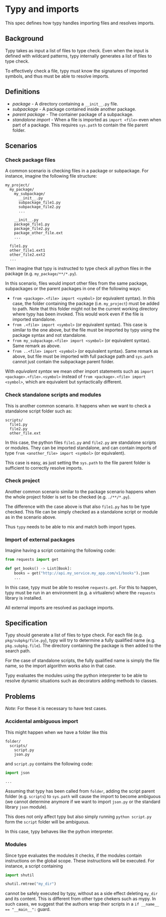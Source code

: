 # Typy and imports

This spec defines how typy handles importing files
and resolves imports.

## Background

Typy takes as input a list of files to type check. Even when
the input is defined with wildcard patterns, typy internally
generates a list of files to type check.

To effectively check a file, typy must know the signatures
of imported symbols, and thus must be able to resolve imports.

## Definitions

 - *package* - A directory containing a `__init__.py` file.
 - *subpackage* -  A package contained inside another package.
 - *parent package* - The container package of a subpackage.
 - *standalone import* - When a file is imported as `import <file>`
   even when part of a package. This requires `sys.path` to contain 
   the file parent folder.

## Scenarios

### Check package files

A common scenario is checking files in a package or subpackage. 
For instance, imagine the following file structure:

```text
my_project/
  my_package/
    my_subpackage/
      __init__.py
      subpackage_file1.py
      subpackage_file2.py
      ...
      
    __init__.py
    package_file1.py
    package_file2.py
    package_other_file.ext
    ...
      
  file1.py
  other_file1.ext1
  other_file2.ext2
  ...
```

Then imagine that typy is instructed to type check all python
files in the package (e.g. `my_package/**/*.py`).

In this scenario, files would import other files from the same package,
subpackages or the parent packages in one of the following ways:

- `from <package>.<file> import <symbol>` (or equivalent syntax).
  In this case, the folder containing the package (i.e. `my_project`)
  must be added to path. Note that this folder might not be the
  current working directory where typy has been invoked. This
  would work even if the file is imported standalone.
- `from .<file> import <symbol>` (or equivalent syntax).
  This case is similar to the one above, but the file must be
  imported by typy using the package syntax and not standalone.
- `from my_subpackage.<file> import <symbol>` (or equivalent syntax).
  Same remark as above.
- `from ..<file> import <symbol>` (or equivalent syntax).
  Same remark as above, but file must be imported with full
  package path and `sys.path` cannot just contain the subpackage
  parent folder.

With *equivalent syntax* we mean other import statements such as
`import <package>.<file>.<symbol>` instead of 
`from <package>.<file> import <symbol>`, which are equivalent
but syntactically different.

### Check standalone scripts and modules

This is another common scenario. It happens when we want to check a
standalone script folder such as:

```text
scripts/
  file1.py
  file2.py
  other_file.ext
```

In this case, the python files `file1.py` and `file2.py` are
standalone scripts or modules. They can be imported standalone,
and can contain imports of type `from <another_file> import <symbol>`
(or equivalent).

This case is easy, as just setting the `sys.path` to the file
parent folder is sufficient to correctly resolve imports.

### Check project

Another common scenario similar to the package scenario happens
when the whole project folder is set to be checked (e.g. `./**/*.py`).

The difference with the case above is that also `file1.py` has to be
type checked. This file can be simply checked as a standalone script
or module as in the scenario above.

Thus `typy` needs to be able to mix and match both import types.

### Import of external packages

Imagine having a script containing the following code:

```python
from requests import get

def get_books() -> List[Book]:
    books = get("http://api.my_service.my_app.com/v1/books").json
    ...
```

In this case, typy must be able to resolve `requests.get`.
For this to happen, typy must be run in an environment
(e.g. a virtualenv) where the `requests` library is installed.

All external imports are resolved as package imports.

## Specification

Typy should generate a list of files to type check.
For each file (e.g. `pkg/subpkg/file.py`), typy will
try to determine a fully qualified name (e.g. `pkg.subpkg.file`).
The directory containing the package is then added to
the search path.

For the case of standalone scripts, the fully qualified
name is simply the file name, so the import algorithm works 
also in that case.

Typy evaluates the modules using the python interpreter
to be able to resolve dynamic situations such as decorators
adding methods to classes.

## Problems

*Note:* For these it is necessary to have test cases.

### Accidental ambiguous import

This might happen when we have a folder like this

```text
folder/
  scripts/
    script.py
    json.py
```

and `script.py` contains the following code:

```python
import json

...
```

Assuming that typy has been called from `folder`,
adding the script parent folder (e.g. `scripts`) to `sys.path`
will cause the import to become ambiguous (we cannot determine
anymore if we want to import `json.py` or the standard library
`json` module).

This does not only affect typy but also simply running
`python script.py` form the `script` folder will be ambiguous.

In this case, typy behaves like the python interpreter.

### Modules

Since type evaluates the modules it checks, if the modules contain
instructions on the global scope. These instructions will be
executed. For instance, a script containing

```python
import shutil

shutil.rmtree("my_dir")
```

cannot be safely executed by typy, without as a side effect deleting
`my_dir` and its content. This is different from other type chekers
such as mypy. In such cases, we suggest that the authors wrap their
scripts in a `if __name__ == "__main__":` guard.
